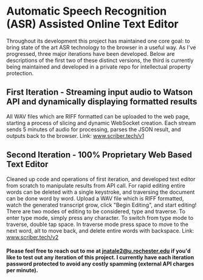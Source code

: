 # Automatic Speech Recognition (ASR) Assisted Online Text Editor
Throughout its development this project has maintained one core goal: to bring state of the art ASR technology to the browser in a useful way. As I've progressed, three major iterations have been developed. Below are descriptions of the first two of these distinct versions, the third is currently being maintained and developed in a private repo for intellectual property protection.

## First Iteration - Streaming input audio to Watson API and dynamically displaying formatted results
All WAV files which are RIFF formatted can be uploaded to the web page, starting a process of slicing and dynamic WebSocket creation. Each stream sends 5 minutes of audio for processing, parses the JSON result, and outputs back to the browser. Link: www.scriber.tech/v1

## Second Iteration - 100% Proprietary Web Based Text Editor
Cleaned up code and operations of first iteration, and developed text editor from scratch to manipulate results from API call. For rapid editing entire words can be deleted with a single keystroke, and traversing the document can be done word by word. Upload a WAV file which is RIFF formatted, watch the generated transcript grow, click "Begin Editing", and start editing! There are two modes of editing to be considered, type and traverse. To enter type mode, simply press any character. To switch from type mode to traverse, double tap space. In traverse mode press space to move to the next word, alt to move back, and delete entire words with backspace. Link: www.scriber.tech/v2

#### Please feel free to reach out to me at jnatale2@u.rochester.edu if you'd like to test out any iteration of this project. I currently have each iteration password protected to avoid any costly spamming (external API charges per minute).
